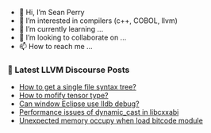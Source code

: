- 👋 Hi, I’m Sean Perry
- 👀 I’m interested in compilers (c++, COBOL, llvm)
- 🌱 I’m currently learning ...
- 💞️ I’m looking to collaborate on ...
- 📫 How to reach me ...

<!---
s66perry/s66perry is a ✨ special ✨ repository because its `README.md` (this file) appears on your GitHub profile.
You can click the Preview link to take a look at your changes.
--->
### 📕 Latest LLVM Discourse Posts

<!-- DISCOURSE-LLVM:START -->
- [How to get a single file syntax tree?](https://discourse.llvm.org/t/how-to-get-a-single-file-syntax-tree/66322#post_4)
- [How to mofify tensor type?](https://discourse.llvm.org/t/how-to-mofify-tensor-type/66393#post_1)
- [Can window Eclipse use lldb debug?](https://discourse.llvm.org/t/can-window-eclipse-use-lldb-debug/66226#post_3)
- [Performance issues of dynamic_cast in libcxxabi](https://discourse.llvm.org/t/performance-issues-of-dynamic-cast-in-libcxxabi/66296#post_9)
- [Unexpected memory occupy when load bitcode module](https://discourse.llvm.org/t/unexpected-memory-occupy-when-load-bitcode-module/66392#post_1)
<!-- DISCOURSE-LLVM:END -->
